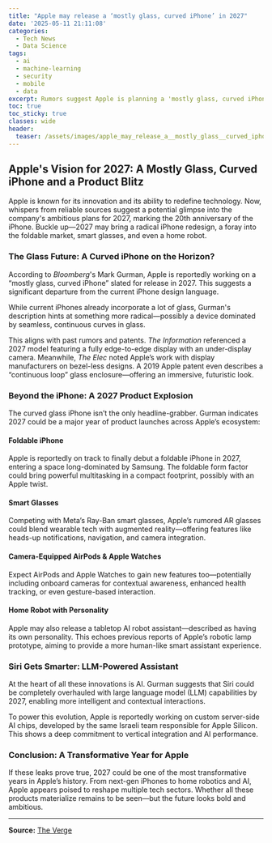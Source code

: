 ```yaml
---
title: "Apple may release a ‘mostly glass, curved iPhone’ in 2027"
date: '2025-05-11 21:11:08'
categories:
  - Tech News
  - Data Science
tags:
  - ai
  - machine-learning
  - security
  - mobile
  - data
excerpt: Rumors suggest Apple is planning a 'mostly glass, curved iPhone' for 2027, alongside foldable devices, smart glasses, and a home robot. Get the details!
toc: true
toc_sticky: true
classes: wide
header:
  teaser: /assets/images/apple_may_release_a__mostly_glass__curved_iphone___20250511211106.jpg
---
```


## Apple's Vision for 2027: A Mostly Glass, Curved iPhone and a Product Blitz

Apple is known for its innovation and its ability to redefine technology. Now, whispers from reliable sources suggest a potential glimpse into the company's ambitious plans for 2027, marking the 20th anniversary of the iPhone. Buckle up—2027 may bring a radical iPhone redesign, a foray into the foldable market, smart glasses, and even a home robot.

### The Glass Future: A Curved iPhone on the Horizon?

According to *Bloomberg*'s Mark Gurman, Apple is reportedly working on a “mostly glass, curved iPhone” slated for release in 2027. This suggests a significant departure from the current iPhone design language.

While current iPhones already incorporate a lot of glass, Gurman's description hints at something more radical—possibly a device dominated by seamless, continuous curves in glass.

This aligns with past rumors and patents. *The Information* referenced a 2027 model featuring a fully edge-to-edge display with an under-display camera. Meanwhile, *The Elec* noted Apple’s work with display manufacturers on bezel-less designs. A 2019 Apple patent even describes a “continuous loop” glass enclosure—offering an immersive, futuristic look.

### Beyond the iPhone: A 2027 Product Explosion

The curved glass iPhone isn’t the only headline-grabber. Gurman indicates 2027 could be a major year of product launches across Apple’s ecosystem:

#### Foldable iPhone

Apple is reportedly on track to finally debut a foldable iPhone in 2027, entering a space long-dominated by Samsung. The foldable form factor could bring powerful multitasking in a compact footprint, possibly with an Apple twist.

#### Smart Glasses

Competing with Meta’s Ray-Ban smart glasses, Apple’s rumored AR glasses could blend wearable tech with augmented reality—offering features like heads-up notifications, navigation, and camera integration.

#### Camera-Equipped AirPods & Apple Watches

Expect AirPods and Apple Watches to gain new features too—potentially including onboard cameras for contextual awareness, enhanced health tracking, or even gesture-based interaction.

#### Home Robot with Personality

Apple may also release a tabletop AI robot assistant—described as having its own personality. This echoes previous reports of Apple’s robotic lamp prototype, aiming to provide a more human-like smart assistant experience.

### Siri Gets Smarter: LLM-Powered Assistant

At the heart of all these innovations is AI. Gurman suggests that Siri could be completely overhauled with large language model (LLM) capabilities by 2027, enabling more intelligent and contextual interactions.

To power this evolution, Apple is reportedly working on custom server-side AI chips, developed by the same Israeli team responsible for Apple Silicon. This shows a deep commitment to vertical integration and AI performance.

### Conclusion: A Transformative Year for Apple

If these leaks prove true, 2027 could be one of the most transformative years in Apple’s history. From next-gen iPhones to home robotics and AI, Apple appears poised to reshape multiple tech sectors. Whether all these products materialize remains to be seen—but the future looks bold and ambitious.

---

**Source:** [The Verge](https://www.theverge.com/news/664776/apple-curved-glass-iphone-2027)
